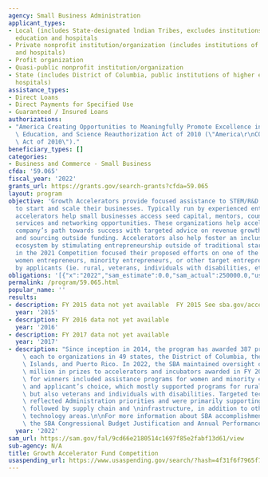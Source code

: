 ```yaml
---
agency: Small Business Administration
applicant_types:
- Local (includes State-designated lndian Tribes, excludes institutions of higher
  education and hospitals
- Private nonprofit institution/organization (includes institutions of higher education
  and hospitals)
- Profit organization
- Quasi-public nonprofit institution/organization
- State (includes District of Columbia, public institutions of higher education and
  hospitals)
assistance_types:
- Direct Loans
- Direct Payments for Specified Use
- Guaranteed / Insured Loans
authorizations:
- "America Creating Opportunities to Meaningfully Promote Excellence in\r\nTechnology,\
  \ Education, and Science Reauthorization Act of 2010 (\"America\r\nCOMPETES Reauthorization\
  \ Act of 2010\")."
beneficiary_types: []
categories:
- Business and Commerce - Small Business
cfda: '59.065'
fiscal_year: '2022'
grants_url: https://grants.gov/search-grants?cfda=59.065
layout: program
objective: 'Growth Accelerators provide focused assistance to STEM/R&D entrepreneurs
  to start and scale their businesses. Typically run by experienced entrepreneurs,
  accelerators help small businesses access seed capital, mentors, counseling, overhead
  services and networking opportunities. These organizations help accelerate a startup
  company’s path towards success with targeted advice on revenue growth, job growth
  and sourcing outside funding. Accelerators also help foster an inclusive entrepreneurial
  ecosystem by stimulating entrepreneurship outside of traditional startup hubs. Applicants
  in the 2021 Competition focused their proposed efforts on one of the following groups:
  women entrepreneurs, minority entrepreneurs, or other target entrepreneurs identified
  by applicants (ie. rural, veterans, individuals with disabilities, etc.).'
obligations: '[{"x":"2022","sam_estimate":0.0,"sam_actual":250000.0,"usa_spending_actual":250000.0},{"x":"2023","sam_estimate":10000000.0,"sam_actual":0.0,"usa_spending_actual":7100000.0},{"x":"2024","sam_estimate":10000000.0,"sam_actual":0.0,"usa_spending_actual":7300000.0}]'
permalink: /program/59.065.html
popular_name: ''
results:
- description: FY 2015 data not yet available  FY 2015 See sba.gov/accelerators.
  year: '2015'
- description: FY 2016 data not yet available
  year: '2016'
- description: FY 2017 data not yet available
  year: '2017'
- description: "Since inception in 2014, the program has awarded 387 prizes of $50,000\
    \ each to organizations in 49 states, the District of Columbia, the U.S. Virgin\
    \ Islands, and Puerto Rico. In 2022, the SBA maintained oversight of the $4.2\
    \ million in prizes to accelerators and incubators awarded in FY 2021. Focus areas\
    \ for winners included assistance programs for women and minority entrepreneurs\
    \ and applicant’s choice, which mostly supported programs for rural entrepreneurs,\
    \ but also veterans and individuals with disabilities. Targeted technology areas\
    \ reflected Administration priorities and were primarily supporting clean energy,\
    \ followed by supply chain and \ninfrastructure, in addition to other STEM-related\
    \ technology areas.\n\nFor more information about SBA accomplishments, access\
    \ the SBA Congressional Budget Justification and Annual Performance Report: https://www.sba.gov/document/report-congressional-budget-justification-annual-performance-report"
  year: '2022'
sam_url: https://sam.gov/fal/9cd66e2180514c1697f85e2fabf13d61/view
sub-agency: N/A
title: Growth Accelerator Fund Competition
usaspending_url: https://www.usaspending.gov/search/?hash=4f31f6f7965f796419cabf0aa9c1cdd9
---
```

